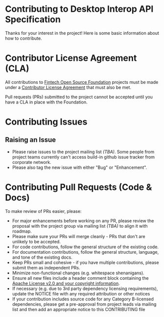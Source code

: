 # Contributing to Desktop Interop API Specification
Thanks for your interest in the project! Here is some basic information about how to contribute.
 
# Contributor License Agreement (CLA)
All contributions to [Fintech Open Source Foundation](https://www.finos.org/) projects must be made under a [Contributor License Agreement](https://finosfoundation.atlassian.net/wiki/spaces/FINOS/pages/75530375/Legal+Requirements) that must also be met.
 
Pull requests (PRs) submitted to the project cannot be accepted until you have a CLA in place with the Foundation.
 
# Contributing Issues
 
## Raising an Issue
* Please raise issues to the project mailing list _(TBA)_. Some people from project teams currently can't access build-in github issue tracker from corporate network.
* Please also tag the new issue with either "Bug" or "Enhancement".
 
# Contributing Pull Requests (Code & Docs)
To make review of PRs easier, please:
 
 * For major enhancements before working on any PR, please review the proposal with the project group via mailing list _(TBA)_ to align it with roadmap.
 * Please make sure your PRs will merge cleanly - PRs that don't are unlikely to be accepted.
 * For code contributions, follow the general structure of the existing code.
 * For documentation contributions, follow the general structure, language, and tone of the existing docs.
 * Keep PRs small and cohesive - if you have multiple contributions, please submit them as independent PRs.
 * Minimize non-functional changes (e.g. whitespace shenanigans).
 * Ensure all new files include a header comment block containing the [Apache License v2.0 and your copyright information](http://www.apache.org/licenses/LICENSE-2.0#apply).
 * If necessary (e.g. due to 3rd party dependency licensing requirements), update the NOTICE file with any required attribution or other notices
 * If your contribution includes source code for any Category B-licensed dependencies, please get a pre-approval from project leads via mailing list and then add an appropriate notice to this CONTRIBUTING file
 